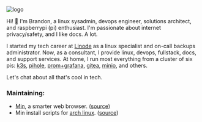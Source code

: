 ![logo](https://obj.leckemby.me/img/leckembydotme.png)

Hi! :wave: I'm Brandon, a linux sysadmin, devops engineer, solutions architect, and raspberrypi (pi) enthusiast. I'm passionate about internet privacy/safety, and I like docs. A lot.

I started my tech career at [Linode](https://www.linode.com/community/user/bleckemby/answers) as a linux specialist and on-call backups administrator. Now, as a consultant, I provide linux, devops, fullstack, docs, and support services. At home, I run most everything from a cluster of six pis: [k3s](https://k3s.io/), [pihole](https://pi-hole.net), [prom+grafana](https://grafana.com/oss/prometheus/), [gitea](https://gitea.io/en-us/), [minio](https://min.io/), and others.

Let's chat about all that's cool in tech.

### Maintaining: 
- [Min](https://minbrowser.org), a smarter web browser. ([source](https://github.com/minbrowser/min)) 
- Min install scripts for [arch linux](https://archlinux.org). ([source](https://github.com/kodumbeats/min-archlinux))

<!--
**kodumbeats/kodumbeats** is a ✨ _special_ ✨ repository because its `README.md` (this file) appears on your GitHub profile.

Here are some ideas to get you started:

- 🔭 I’m currently working on ...
- 🌱 I’m currently learning ...
- 👯 I’m looking to collaborate on ...
- 🤔 I’m looking for help with ...
- 💬 Ask me about ...
- 📫 How to reach me: ...
- 😄 Pronouns: ...
- ⚡ Fun fact: ...
-->
